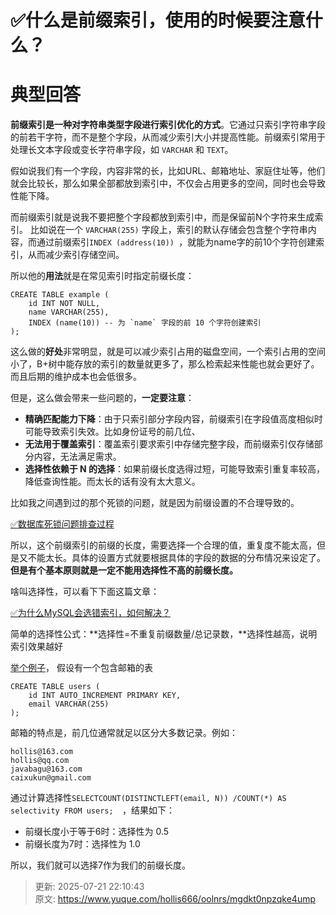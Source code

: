 # ✅什么是前缀索引，使用的时候要注意什么？

# 典型回答


**前缀索引是一种对字符串类型字段进行索引优化的方式**。它通过只索引字符串字段的前若干字符，而不是整个字段，从而减少索引大小并提高性能。前缀索引常用于处理长文本字段或变长字符串字段，如 `VARCHAR` 和 `TEXT`。  



假如说我们有一个字段，内容非常的长，比如URL、邮箱地址、家庭住址等，他们就会比较长，那么如果全部都放到索引中，不仅会占用更多的空间，同时也会导致性能下降。



而前缀索引就是说我不要把整个字段都放到索引中，而是保留前N个字符来生成索引。 比如说在一个 `VARCHAR(255)` 字段上，索引的默认存储会包含整个字符串内容，而通过前缀索引` INDEX (address(10))  `，就能为name字的前10个字符创建索引，从而减少索引存储空间。  



所以他的**用法**就是在常见索引时指定前缀长度：



```plain
CREATE TABLE example (
    id INT NOT NULL,
    name VARCHAR(255),
    INDEX (name(10)) -- 为 `name` 字段的前 10 个字符创建索引
);

```



这么做的**好处**非常明显，就是可以减少索引占用的磁盘空间，一个索引占用的空间小了，B+树中能存放的索引的数量就更多了，那么检索起来性能也就会更好了。而且后期的维护成本也会低很多。



但是，这么做会带来一些问题的，**一定要注意**：



+ **精确匹配能力下降**：由于只索引部分字段内容，前缀索引在字段值高度相似时可能导致索引失效。比如身份证号的前几位、
+ **无法用于覆盖索引**：覆盖索引要求索引中存储完整字段，而前缀索引仅存储部分内容，无法满足需求。
+ **选择性依赖于 N 的选择**：如果前缀长度选得过短，可能导致索引重复率较高，降低查询性能。而太长的话有没有太大意义。



比如我之间遇到过的那个死锁的问题，就是因为前缀设置的不合理导致的。



[✅数据库死锁问题排查过程](https://www.yuque.com/hollis666/oolnrs/yywypm)



所以，这个前缀索引的前缀的长度，需要选择一个合理的值，重复度不能太高，但是又不能太长。具体的设置方式就要根据具体的字段的数据的分布情况来设定了。**但是有个基本原则就是一定不能用选择性不高的前缀长度。**



啥叫选择性，可以看下下面这篇文章：

[✅为什么MySQL会选错索引，如何解决？](https://www.yuque.com/hollis666/oolnrs/ghy5i20ie717exee)



简单的选择性公式：**选择性=不重复前缀数量/总记录数，**选择性越高，说明索引效果越好



<u>举个例子</u>， 假设有一个包含邮箱的表  



```plain
CREATE TABLE users (
    id INT AUTO_INCREMENT PRIMARY KEY,
    email VARCHAR(255)
);
```



邮箱的特点是，前几位通常就足以区分大多数记录。例如：  



```plain
hollis@163.com
hollis@qq.com
javabagu@163.com
caixukun@gmail.com
```



通过计算选择性`SELECTCOUNT(DISTINCTLEFT(email, N)) /COUNT(*) AS selectivity FROM users;  `，结果如下：



+ 前缀长度小于等于6时：选择性为 0.5
+ 前缀长度为7时：选择性为 1.0



所以，我们就可以选择7作为我们的前缀长度。



> 更新: 2025-07-21 22:10:43  
> 原文: <https://www.yuque.com/hollis666/oolnrs/mgdkt0npzqke4ump>